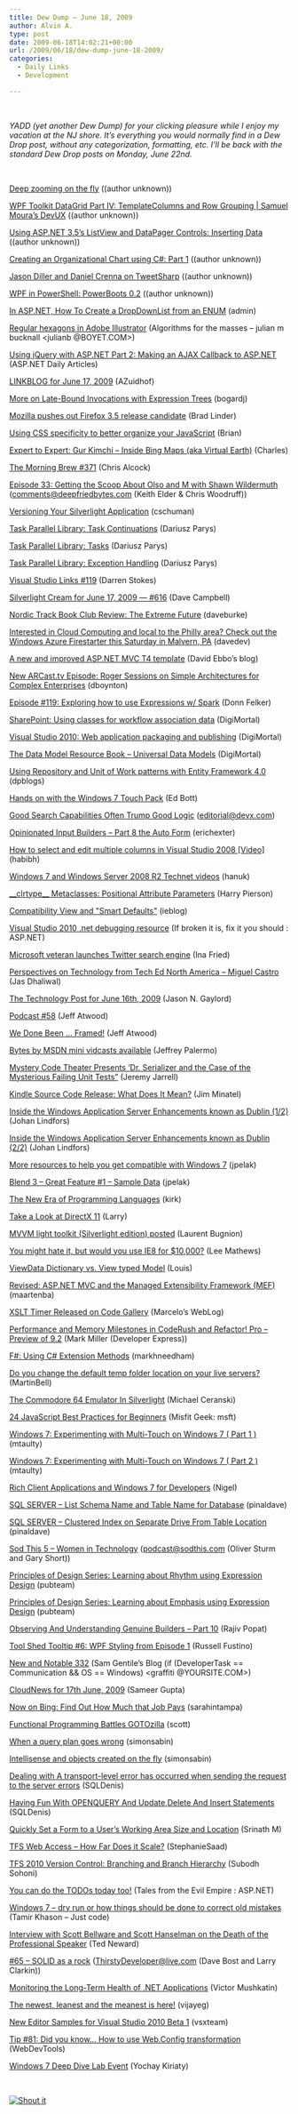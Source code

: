```yaml
---
title: Dew Dump – June 18, 2009
author: Alvin A.
type: post
date: 2009-06-18T14:02:21+00:00
url: /2009/06/18/dew-dump-june-18-2009/
categories:
  - Daily Links
  - Development

---
```

&#160;

_YADD (yet another Dew Dump) for your clicking pleasure while I enjoy my vacation at the NJ shore. It’s everything you would normally find in a Dew Drop post, without any categorization, formatting, etc. I’ll be back with the standard Dew Drop posts on Monday, June 22nd._

&#160;

[Deep zooming on the fly][1] ((author unknown))

[WPF Toolkit DataGrid Part IV: TemplateColumns and Row Grouping | Samuel Moura&#8217;s DevUX][2] ((author unknown))

[Using ASP.NET 3.5&#8217;s ListView and DataPager Controls: Inserting Data][3] ((author unknown))

[Creating an Organizational Chart using C#: Part 1][4] ((author unknown))

[Jason Diller and Daniel Crenna on TweetSharp][5] ((author unknown))

[WPF in PowerShell: PowerBoots 0.2][6] ((author unknown))

[In ASP.NET, How To Create a DropDownList from an ENUM][7] (admin)

[Regular hexagons in Adobe Illustrator][8] (Algorithms for the masses &#8211; julian m bucknall <julianb @BOYET.COM>)

[Using jQuery with ASP.NET Part 2: Making an AJAX Callback to ASP.NET][9] (ASP.NET Daily Articles)

[LINKBLOG for June 17, 2009][10] (AZuidhof)

[More on Late-Bound Invocations with Expression Trees][11] (bogardj)

[Mozilla pushes out Firefox 3.5 release candidate][12] (Brad Linder)

[Using CSS specificity to better organize your JavaScript][13] (Brian)

[Expert to Expert: Gur Kimchi &#8211; Inside Bing Maps (aka Virtual Earth)][14] (Charles)

[The Morning Brew #371][15] (Chris Alcock)

[Episode 33: Getting the Scoop About Olso and M with Shawn Wildermuth][16] (comments@deepfriedbytes.com (Keith Elder & Chris Woodruff))

[Versioning Your Silverlight Application][17] (cschuman)

[Task Parallel Library: Task Continuations][18] (Dariusz Parys)

[Task Parallel Library: Tasks][19] (Dariusz Parys)

[Task Parallel Library: Exception Handling][20] (Dariusz Parys)

[Visual Studio Links #119][21] (Darren Stokes)

[Silverlight Cream for June 17, 2009 &#8212; #616][22] (Dave Campbell)

[Nordic Track Book Club Review: The Extreme Future][23] (daveburke)

[Interested in Cloud Computing and local to the Philly area? Check out the Windows Azure Firestarter this Saturday in Malvern, PA][24] (davedev)

[A new and improved ASP.NET MVC T4 template][25] (David Ebbo&#8217;s blog)

[New ARCast.tv Episode: Roger Sessions on Simple Architectures for Complex Enterprises][26] (dboynton)

[Episode #119: Exploring how to use Expressions w/ Spark][27] (Donn Felker)

[SharePoint: Using classes for workflow association data][28] (DigiMortal)

[Visual Studio 2010: Web application packaging and publishing][29] (DigiMortal)

[The Data Model Resource Book – Universal Data Models][30] (DigiMortal)

[Using Repository and Unit of Work patterns with Entity Framework 4.0][31] (dpblogs)

[Hands on with the Windows 7 Touch Pack][32] (Ed Bott)

[Good Search Capabilities Often Trump Good Logic][33] (editorial@devx.com)

[Opinionated Input Builders – Part 8 the Auto Form][34] (erichexter)

[How to select and edit multiple columns in Visual Studio 2008 [Video]][35] (habibh)

[Windows 7 and Windows Server 2008 R2 Technet videos][36] (hanuk)

[\_\_clrtype\_\_ Metaclasses: Positional Attribute Parameters][37] (Harry Pierson)

[Compatibility View and "Smart Defaults"][38] (ieblog)

[Visual Studio 2010 .net debugging resource][39] (If broken it is, fix it you should : ASP.NET)

[Microsoft veteran launches Twitter search engine][40] (Ina Fried)

[Perspectives on Technology from Tech Ed North America – Miguel Castro][41] (Jas Dhaliwal)

[The Technology Post for June 16th, 2009][42] (Jason N. Gaylord)

[Podcast #58][43] (Jeff Atwood)

[We Done Been &#8230; Framed!][44] (Jeff Atwood)

[Bytes by MSDN mini vidcasts available][45] (Jeffrey Palermo)

[Mystery Code Theater Presents ‘Dr. Serializer and the Case of the Mysterious Failing Unit Tests”][46] (Jeremy Jarrell)

[Kindle Source Code Release: What Does It Mean?][47] (Jim Minatel)

[Inside the Windows Application Server Enhancements known as Dublin (1/2)][48] (Johan Lindfors)

[Inside the Windows Application Server Enhancements known as Dublin (2/2)][49] (Johan Lindfors)

[More resources to help you get compatible with Windows 7][50] (jpelak)

[Blend 3 – Great Feature #1 – Sample Data][51] (jpelak)

[The New Era of Programming Languages][52] (kirk)

[Take a Look at DirectX 11][53] (Larry)

[MVVM light toolkit (Silverlight edition) posted][54] (Laurent Bugnion)

[You might hate it, but would you use IE8 for $10,000?][55] (Lee Mathews)

[ViewData Dictionary vs. View typed Model][56] (Louis)

[Revised: ASP.NET MVC and the Managed Extensibility Framework (MEF)][57] (maartenba)

[XSLT Timer Released on Code Gallery][58] (Marcelo&#8217;s WebLog)

[Performance and Memory Milestones in CodeRush and Refactor! Pro &#8211; Preview of 9.2][59] (Mark Miller (Developer Express))

[F#: Using C# Extension Methods][60] (markhneedham)

[Do you change the default temp folder location on your live servers?][61] (MartinBell)

[The Commodore 64 Emulator In Silverlight][62] (Michael Ceranski)

[24 JavaScript Best Practices for Beginners][63] (Misfit Geek: msft)

[Windows 7: Experimenting with Multi-Touch on Windows 7 ( Part 1 )][64] (mtaulty)

[Windows 7: Experimenting with Multi-Touch on Windows 7 ( Part 2 )][65] (mtaulty)

[Rich Client Applications and Windows 7 for Developers][66] (Nigel)

[SQL SERVER – List Schema Name and Table Name for Database][67] (pinaldave)

[SQL SERVER – Clustered Index on Separate Drive From Table Location][68] (pinaldave)

[Sod This 5 &#8211; Women in Technology][69] (podcast@sodthis.com (Oliver Sturm and Gary Short))

[Principles of Design Series: Learning about Rhythm using Expression Design][70] (pubteam)

[Principles of Design Series: Learning about Emphasis using Expression Design][71] (pubteam)

[Observing And Understanding Genuine Builders &#8211; Part 10][72] (Rajiv Popat)

[Tool Shed Tooltip #6: WPF Styling from Episode 1][73] (Russell Fustino)

[New and Notable 332][74] (Sam Gentile&#8217;s Blog (if (DeveloperTask == Communication && OS == Windows) <graffiti @YOURSITE.COM>)

[CloudNews for 17th June, 2009][75] (Sameer Gupta)

[Now on Bing: Find Out How Much that Job Pays][76] (sarahintampa)

[Functional Programming Battles GOTOzilla][77] (scott)

[When a query plan goes wrong][78] (simonsabin)

[Intellisense and objects created on the fly][79] (simonsabin)

[Dealing with A transport-level error has occurred when sending the request to the server errors][80] (SQLDenis)

[Having Fun With OPENQUERY And Update,Delete And Insert Statements][81] (SQLDenis)

[Quickly Set a Form to a User&#8217;s Working Area Size and Location][82] (Srinath M)

[TFS Web Access – How Far Does it Scale?][83] (StephanieSaad)

[TFS 2010 Version Control: Branching and Branch Hierarchy][84] (Subodh Sohoni)

[You can do the TODOs today too!][85] (Tales from the Evil Empire : ASP.NET)

[Windows 7 – dry run or how things should be done to correct old mistakes][86] (Tamir Khason &#8211; Just code)

[Interview with Scott Bellware and Scott Hanselman on the Death of the Professional Speaker][87] (Ted Neward)

[#65 – SOLID as a rock][88] (ThirstyDeveloper@live.com (Dave Bost and Larry Clarkin))

[Monitoring the Long-Term Health of .NET Applications][89] (Victor Mushkatin)

[The newest, leanest and the meanest is here!][90] (vijayeg)

[New Editor Samples for Visual Studio 2010 Beta 1][91] (vsxteam)

[Tip #81: Did you know&#8230; How to use Web.Config transformation][92] (WebDevTools)

[Windows 7 Deep Dive Lab Event][93] (Yochay Kiriaty)

&#160;

<div style="padding-bottom: 0px; margin: 0px; padding-left: 0px; padding-right: 0px; display: inline; float: none; padding-top: 0px" id="scid:C16BAC14-9A3D-4c50-9394-FBFEF7A93539:857b8576-053e-4c91-9511-5d71ab1f9c2f" class="wlWriterSmartContent">
  <!--dotnetkickit-->
</div>

<div class="wlWriterHeaderFooter" style="margin:0px; padding:0px 0px 0px 0px;">
  <div class="shoutIt">
    <a rev="vote-for" href="http://dotnetshoutout.com/Submit?url=http%3a%2f%2fwww.alvinashcraft.com%2f2009%2f06%2f18%2fdew-dump-june-18-2009%2f&title=Dew+Dump+-+June+18%2c+2009"><img decoding="async" alt="Shout it" src="http://dotnetshoutout.com/image.axd?url=https://morningdew-bpc6g3a0fgaxdxcu.eastus2-01.azurewebsites.net/2009/06/18/dew-dump-june-18-2009/" style="border:0px" /></a>
  </div>
</div>

 [1]: http://www.silverlightshow.net/items/Deep-zooming-on-the-fly.aspx
 [2]: http://sweux.com/blogs/smoura/index.php/wpf/2009/06/15/wpf-toolkit-datagrid-part-iv-templatecolumns-and-row-grouping/
 [3]: http://www.4guysfromrolla.com/articles/061709-1.aspx
 [4]: http://feedproxy.google.com/~r/Nerdyhearn/~3/7Pmu62ac72s/152
 [5]: http://www.dotnetrocks.com/default.aspx?ShowNum=456
 [6]: http://huddledmasses.org/wpf-in-powershell-powerboots-02/
 [7]: http://feedproxy.google.com/~r/Peterkellnernet/~3/BhHZGBLsu9s/
 [8]: http://blog.boyet.com/blog/blog/regular-hexagons-in-adobe-illustrator/
 [9]: http://weblogs.asp.net/aspnet-whatsnew/archive/2009/06/16/using-jquery-with-asp-net-part-2-making-an-ajax-callback-to-asp-net.aspx
 [10]: http://feedproxy.google.com/~r/ArjansWorld/~3/DPR6C_jr69M/
 [11]: http://feedproxy.google.com/~r/lostechies/~3/nqxVDC0qgms/more-on-late-bound-invocations-with-expression-trees.aspx
 [12]: http://www.pheedcontent.com/click.phdo?i=ad5ebce6f8ef3c1b4ab0914c0256830d
 [13]: http://feedproxy.google.com/~r/Dbug/~3/ebh7t1Nocxs/
 [14]: http://channel9.msdn.com/shows/Going+Deep/Expert-to-Expert-Gur-Kimchi-Inside-Bing-Maps/
 [15]: http://feedproxy.google.com/~r/ReflectivePerspective/~3/-iS2T5k0A1g/
 [16]: http://feedproxy.google.com/~r/deepfriedbytes/~3/7F64tk9Wdhk/
 [17]: http://feeds.dzone.com/~r/zones/dotnet/~3/XJgr9q-vCdY/versioning-your-silverlight
 [18]: http://channel9.msdn.com/posts/Dariusz/Task-Parallel-Library-Task-Continuations/
 [19]: http://channel9.msdn.com/posts/Dariusz/Task-Parallel-Library-Tasks/
 [20]: http://channel9.msdn.com/posts/Dariusz/Task-Parallel-Library-Exception-Handling/
 [21]: http://visualstudiohacks.com/blog/visual-studio-links-119/
 [22]: http://geekswithblogs.net/WynApseTechnicalMusings/archive/2009/06/17/132892.aspx
 [23]: http://feedproxy.google.com/~r/DaveBurke/~3/-kAKmQ9YCLo/post.aspx
 [24]: http://blogs.msdn.com/davedev/archive/2009/06/16/interested-in-cloud-computing-and-local-to-the-philly-area-check-out-the-windows-azure-firestarter-this-saturday-in-malvern-pa.aspx
 [25]: http://blogs.msdn.com/davidebb/archive/2009/06/17/a-new-and-improved-asp-net-mvc-t4-template.aspx
 [26]: http://feedproxy.google.com/~r/DennyBoynton/~3/bRxS9sDQOrQ/post.aspx
 [27]: http://feedproxy.google.com/~r/Dimecastsnet--InformAndEducateIn10MinutesOrLess/~3/XDDZfPE8e5w/119
 [28]: http://feedproxy.google.com/~r/gunnarpeipman/~3/GvsDUp49a5w/sharepoint-using-classes-for-workflow-association-data.aspx
 [29]: http://feedproxy.google.com/~r/gunnarpeipman/~3/M6L9QXgpJFs/visual-studio-2010-web-application-packaging-and-publishing.aspx
 [30]: http://feedproxy.google.com/~r/gunnarpeipman/~3/8utVlbvqTP8/the-data-model-resource-book-universal-data-models.aspx
 [31]: http://blogs.msdn.com/adonet/archive/2009/06/16/using-repository-and-unit-of-work-patterns-with-entity-framework-4-0.aspx
 [32]: http://feedproxy.google.com/~r/zdnet/Bott/~3/ek-0ypJjyuY/
 [33]: http://www.devx.com/dotnet/Article/42150?trk=DXRSS_DOTNET
 [34]: http://feedproxy.google.com/~r/lostechies/~3/VQoR9IrbAUM/opinionated-input-builders-part-8-the-auto-form.aspx
 [35]: http://blogs.msdn.com/habibh/archive/2009/06/16/how-to-select-and-edit-multiple-columns-in-visual-studio-2008-video.aspx
 [36]: http://blogs.msdn.com/hanuk/archive/2009/06/17/windows-7-and-windows-server-2008-r2-technet-videos.aspx
 [37]: http://feedproxy.google.com/~r/Devhawk/~3/l7k_wguICcM/clrtype+Metaclasses+Positional+Attribute+Parameters.aspx
 [38]: http://blogs.msdn.com/ie/archive/2009/06/17/compatibility-view-and-smart-defaults.aspx
 [39]: http://blogs.msdn.com/tess/archive/2009/06/18/visual-studio-2010-net-debugging-resource.aspx
 [40]: http://feedproxy.google.com/~r/webware/~3/7odc7A_YRx4/8301-17939_109-10267393-2.html
 [41]: http://blogs.msdn.com/mvpawardprogram/archive/2009/06/17/perspectives-on-technology-from-tech-ed-north-america-miguel-castro.aspx
 [42]: http://feeds.jasongaylord.com/~r/JasonNGaylord/~3/LHJzXn59sdY/the-technology-post-for-june-16th-2009.aspx
 [43]: http://blog.stackoverflow.com/2009/06/podcast-58/
 [44]: http://www.codinghorror.com/blog/archives/001277.html
 [45]: http://feedproxy.google.com/~r/jeffreypalermo/~3/ZULVx__YJRM/
 [46]: http://jeremyjarrell.com/archive/2009/06/17/123.aspx
 [47]: http://feedproxy.google.com/~r/typepad/jimminatel/minatel/~3/k1A4WcnhHec/kindle-source-code-release-what-does-it-mean.html
 [48]: http://channel9.msdn.com/posts/johanlindfors/Inside-the-Windows-Application-Server-Enhancements-known-as-Dublin-12/
 [49]: http://channel9.msdn.com/posts/johanlindfors/Inside-the-Windows-Application-Server-Enhancements-known-as-Dublin-22/
 [50]: http://blogs.msdn.com/usisvde/archive/2009/06/16/more-resources-to-help-you-gte-compatible-with-windows-7.aspx
 [51]: http://blogs.msdn.com/usisvde/archive/2009/06/17/blend-3-great-feature-1-sample-data.aspx
 [52]: http://techdistrict.kirkk.com/2009/06/17/the-new-era-of-programming-languages/
 [53]: http://on10.net/blogs/larry/Take-a-Look-at-DirectX-11/
 [54]: http://feedproxy.google.com/~r/galasoft/~3/rN9mHFwcm_A/mvvm-light-toolkit-silverlight-edition-posted.aspx
 [55]: http://www.pheedcontent.com/click.phdo?i=f98e54936743b327585b293508ae8bcc
 [56]: http://whereslou.com/2009/06/17/viewdata-dictionary-vs-view-typed-model
 [57]: http://blog.maartenballiauw.be/post.aspx?id=3d530a8a-4229-432e-b817-448d178a2eb3
 [58]: http://blogs.msdn.com/marcelolr/archive/2009/06/16/xslt-timer-released-on-code-gallery.aspx
 [59]: http://community.devexpress.com/blogs/markmiller/archive/2009/06/17/performance-and-memory-milestones-in-coderush-and-refactor-pro-preview-of-9-2.aspx
 [60]: http://feeds.dzone.com/~r/zones/dotnet/~3/i17QKYe8mrc/f-using-c-extension-methods
 [61]: http://sqlblogcasts.com/blogs/martinbell/archive/2009/06/17/Do-you-change-the-default-temp-folder-location-on-your-live-servers.aspx
 [62]: http://www.codecapers.com/2009/06/commodore-64-emulator-in-silverlight.html
 [63]: http://misfitgeek.com/blog/24-javascript-best-practices-for-beginners/
 [64]: http://mtaulty.com/CommunityServer/blogs/mike_taultys_blog/archive/2009/06/18/windows-7-experimenting-with-multi-touch-on-windows-7-part-1.aspx
 [65]: http://mtaulty.com/CommunityServer/blogs/mike_taultys_blog/archive/2009/06/18/windows-7-experimenting-with-multi-touch-on-windows-7-part-2.aspx
 [66]: http://channel9.msdn.com/posts/Jafa/Rich-Client-Applications-and-Windows-7-for-Developers/
 [67]: http://blog.sqlauthority.com/2009/06/17/sql-server-list-schema-name-and-table-name-for-database/
 [68]: http://blog.sqlauthority.com/2009/06/18/sql-server-clustered-index-on-separate-drive-from-table-location/
 [69]: http://feeds.sodthis.com/~r/sodthis/~3/aHuWTSC0Bf8/sod-this-5-women-in-technology
 [70]: http://team.silverlight.net/announcements/principles-of-design-series-learning-about-rhythm-using-expression-design/
 [71]: http://team.silverlight.net/announcements/principles-of-design-series-learning-about-emphasis-using-expression-design/
 [72]: http://www.thousandtyone.com/blog/ObservingAndUnderstandingGenuineBuildersPart10.aspx
 [73]: http://channel9.msdn.com/shows/toolshed/Tool-Shed-Tooltip-6-WPF-Styling-from-Episode-1/
 [74]: http://feedproxy.google.com/~r/SamGentile/~3/AwXnqtZgGBQ/
 [75]: http://feedproxy.google.com/~r/CloudAve/~3/2dzqX3hTX80/cloudnews-for-17th-june-2009
 [76]: http://on10.net/blogs/sarahintampa/Now-on-Bing-Find-Out-How-Much-that-Job-Pays/
 [77]: http://odetocode.com/Blogs/scott/archive/2009/06/16/12911.aspx
 [78]: http://feedproxy.google.com/~r/SimonsSqlServerStuff/~3/Qcthsvkzkk4/When-a-query-plan-goes-wrong.aspx
 [79]: http://feedproxy.google.com/~r/SimonsSqlServerStuff/~3/SC3vmDS7YA0/Intellisense-and-objects-created-on-the-fly.aspx
 [80]: http://blogs.lessthandot.com/index.php/DataMgmt/DataDesign/dealing-with-a-transport-level-error-has
 [81]: http://blogs.lessthandot.com/index.php/DataMgmt/DataDesign/having-fun-with-openquery-and-update-del
 [82]: http://www.devx.com/tips/Tip/42006?trk=DXRSS_DOTNET
 [83]: http://blogs.msdn.com/stephaniesaad/archive/2009/06/17/tfs-web-access-how-far-does-it-scale.aspx
 [84]: http://feedproxy.google.com/~r/netCurryRecentArticles/~3/w1QMHY2rHzQ/ShowArticle.aspx
 [85]: http://weblogs.asp.net/bleroy/archive/2009/06/16/you-can-do-the-todos-today-too.aspx
 [86]: http://feedproxy.google.com/~r/microsft/~3/HiUf7eQLFiY/
 [87]: http://blogs.tedneward.com/2009/06/18/Interview+With+Scott+Bellware+And+Scott+Hanselman+On+The+Death+Of+The+Professional+Speaker.aspx
 [88]: http://feedproxy.google.com/~r/ThirstyDeveloperPodcast/~3/gMwCailqgYI/65SOLIDAsARock.aspx
 [89]: http://www.devx.com/DevX/Article/42158?trk=DXRSS_DOTNET
 [90]: http://blogs.msdn.com/smallbasic/archive/2009/06/16/the-newest-leanest-and-the-meanest-is-here.aspx
 [91]: http://blogs.msdn.com/vsxteam/archive/2009/06/17/new-editor-samples-for-visual-studio-2010-beta-1.aspx
 [92]: http://blogs.msdn.com/webdevelopertips/archive/2009/06/17/tip-81-did-you-know-how-to-use-web-config-transformation.aspx
 [93]: http://windowsteamblog.com/blogs/developers/archive/2009/06/17/windows-7-deep-dive-lab-event.aspx
